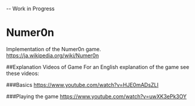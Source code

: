 -- Work in Progress

# Numer0n
Implementation of the Numer0n game. https://ja.wikipedia.org/wiki/Numer0n

##Explanation Videos of Game
For an English explanation of the game see these videos: 

###Basics
https://www.youtube.com/watch?v=HJE0mADsZLI

###Playing the game
https://www.youtube.com/watch?v=uwXK3ePk3OY
